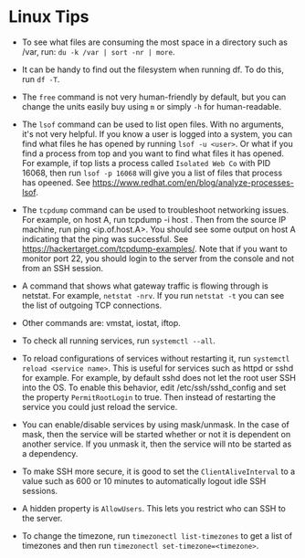 # Linux Tips

- To see what files are consuming the most space in a directory such as /var, run: `du -k /var | sort -nr | more`.

- It can be handy to find out the filesystem when running df. To do this, run `df -T`. 

- The `free` command is not very human-friendly by default, but you can change the units easily buy using `m` or simply `-h` for human-readable.

- The `lsof` command can be used to list open files. With no arguments, it's not very helpful. If you know a user is logged into a system, you can find what files he has opened by running `lsof -u <user>`. Or what if you find a process from top and you want to find what files it has opened. For example, if top lists a process called `Isolated Web Co` with PID 16068, then run `lsof -p 16068` will give you a list of files that process has opeened. See https://www.redhat.com/en/blog/analyze-processes-lsof. 

- The `tcpdump` command can be used to troubleshoot networking issues. For example, on host A, run tcpdump -i <interface> host <source IP>. Then from the source IP machine, run ping <ip.of.host.A>. You should see some output on host A indicating that the ping was successful. See https://hackertarget.com/tcpdump-examples/. Note that if you want to monitor port 22, you should login to the server from the console and not from an SSH session.

- A command that shows what gateway traffic is flowing through is netstat. For example, `netstat -nrv`. If you run `netstat -t` you can see the list of outgoing TCP connections.

- Other commands are: vmstat, iostat, iftop.

- To check all running services, run `systemctl --all`. 

- To reload configurations of services without restarting it, run `systemctl reload <service name>`. This is useful for services such as httpd or sshd for example. For example, by default sshd does not let the root user SSH into the OS. To enable this behavior, edit /etc/ssh/sshd_config and set the property `PermitRootLogin` to true. Then instead of restarting the service you could just reload the service.

- You can enable/disable services by using mask/unmask. In the case of mask, then the service will be started whether or not it is dependent on another service. If you unmask it, then the service will nto be started as a dependency. 

- To make SSH more secure, it is good to set the `ClientAliveInterval` to a value such as 600 or 10 minutes to automatically logout idle SSH sessions. 

- A hidden property is `AllowUsers`. This lets you restrict who can SSH to the server.

- To change the timezone, run `timezonectl list-timezones` to get a list of timezones and then run `timezonectl set-timezone=<timezone>`. 